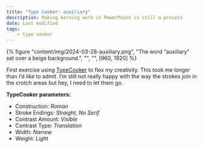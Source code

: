 ```yaml
---
title: "Type Cooker: auxiliary"
description: Making kerning work in PowerPoint is still a process
date: Last modified
tags:
    - type cooker
---
```


{% figure "content/img/2024-03-28-auxiliary.png", "The word “auxiliary” set over a beige background.", "", "", [960, 1920] %}

First exercise using [TypeCooker](http://typecooker.com/) to flex my creativity. This took me longer than I’d like to admit. I’m still not really happy with the way the strokes join in the crotch areas but hey, I need to let them go.

**TypeCooker parameters:**

- Construction: *Roman*
- Stroke Endings: *Straight, No Serif*
- Contrast Amount: *Visible*
- Contrast Type: *Translation*
- Width: *Narrow*
- Weight: *Light*
